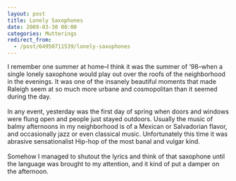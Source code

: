 ```yaml
---
layout: post
title: Lonely Saxophones
date: 2009-03-30 00:00
categories: Mutterings
redirect_from:
  - /post/64950711539/lonely-saxophones
---
```

I remember one summer at home&ndash;I think it was the summer of &lsquo;98&ndash;when a single lonely saxophone would play out over the roofs of the neighborhood in the evenings. It was one of the insanely beautiful moments that made Raleigh seem at so much more urbane and cosmopolitan than it seemed during the day.<br/><br/>In any event, yesterday was the first day of spring when doors and windows were flung open and people just stayed outdoors. Usually the music of balmy afternoons in my neighborhood is of a Mexican or Salvadorian flavor, and occasionally jazz or even classical music. Unfortunately this time it was abrasive sensationalist Hip-hop of the most banal and vulgar kind.<br/><br/>Somehow I managed to shutout the lyrics and think of that saxophone until the language was brought to my attention, and it kind of put a damper on the afternoon.
